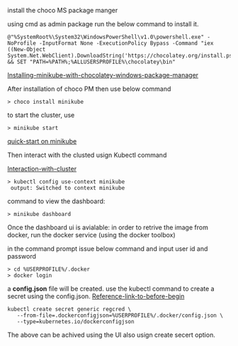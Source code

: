 install the choco MS package manger


using cmd as admin package run the below command to install it.

```
@"%SystemRoot%\System32\WindowsPowerShell\v1.0\powershell.exe" -NoProfile -InputFormat None -ExecutionPolicy Bypass -Command "iex ((New-Object System.Net.WebClient).DownloadString('https://chocolatey.org/install.ps1'))" && SET "PATH=%PATH%;%ALLUSERSPROFILE%\chocolatey\bin"
```
 [Installing-minikube-with-chocolatey-windows-package-manager](https://medium.com/@JockDaRock/installing-the-chocolatey-package-manager-for-windows-3b1bdd0dbb49)

After installation of choco PM then use below command


```
> choco install minikube
```

to start the cluster, use 

```
> minikube start
```
[quick-start on minikube](https://kubernetes.io/docs/setup/learning-environment/minikube/#quickstart)

Then interact with the clusted usign Kubectl command

[Interaction-with-cluster](https://kubernetes.io/docs/setup/learning-environment/minikube/#interacting-with-your-cluster)

```
> kubectl config use-context minikube
 output: Switched to context minikube
 ```
 
 command to view the dashboard:
 ```
> minikube dashboard
```


Once the dashboard ui is avialable:
 in order to retrive the image from docker, run the docker service (using the docker toolbox)
 
 in the command prompt issue below command and input user id and password
 ```
 > cd %USERPROFILE%/.docker
 > docker login
 ```
 
 a **config.json** file will be created. use the kubectl command to create a secret using the config.json.
 [Reference-link-to-before-begin](https://kubernetes.io/docs/tasks/configure-pod-container/pull-image-private-registry/#before-you-begin)
 
 ```
 kubectl create secret generic regcred \
    --from-file=.dockerconfigjson=%USERPROFILE%/.docker/config.json \
    --type=kubernetes.io/dockerconfigjson
 ```
 The above can be achived using the UI also usign create secert option.
 
 
 
 
